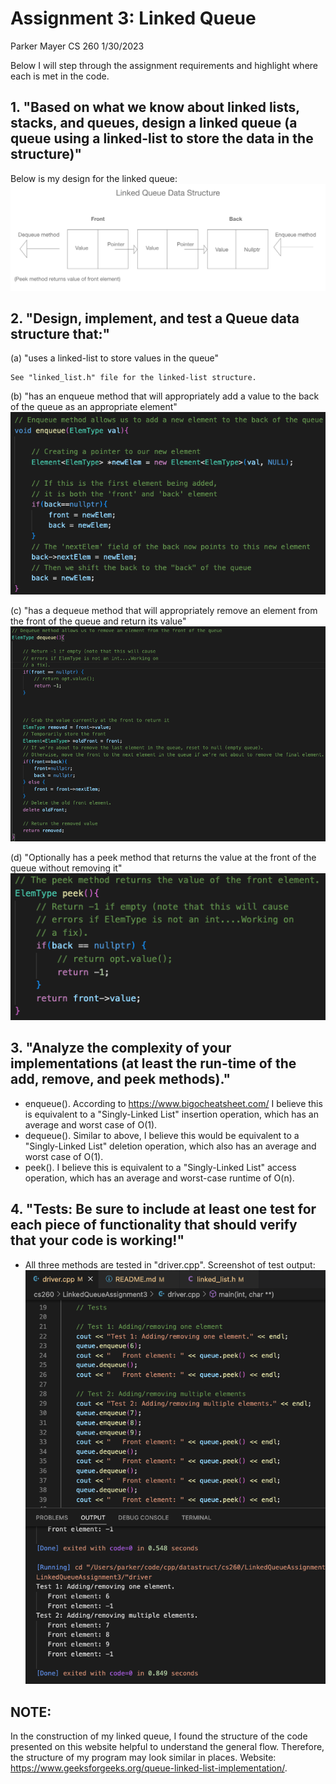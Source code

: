 # Assignment 3: Linked Queue

Parker Mayer
CS 260
1/30/2023

Below I will step through the assignment requirements and highlight where each is met in the code.

## 1. "Based on what we know about linked lists, stacks, and queues, design a linked queue (a queue using a linked-list to store the data in the structure)"

Below is my design for the linked queue:
![image](LinkedQueueDesign.png)

## 2. "Design, implement, and test a Queue data structure that:"

(a) "uses a linked-list to store values in the queue"

    See "linked_list.h" file for the linked-list structure.

(b) "has an enqueue method that will appropriately add a value to the back of the queue as an appropriate element"
    ![image](EnqueueMethod.png)

(c) "has a dequeue method that will appropriately remove an element from the front of the queue and return its value"
    ![image](DequeueMethod.png)

(d) "Optionally has a peek method that returns the value at the front of the queue without removing it"
    ![image](PeekMethod.png)

## 3. "Analyze the complexity of your implementations (at least the run-time of the add, remove, and peek methods)."

- enqueue(). According to https://www.bigocheatsheet.com/ I believe this is equivalent to a "Singly-Linked List" insertion operation, which has an average and worst case of O(1).
- dequeue(). Similar to above, I believe this would be equivalent to a "Singly-Linked List" deletion operation, which also has an average and worst case of O(1).
- peek(). I believe this is equivalent to a "Singly-Linked List" access operation, which has an average and worst-case runtime of O(n).

## 4. "Tests: Be sure to include at least one test for each piece of functionality that should verify that your code is working!"

- All three methods are tested in "driver.cpp". Screenshot of test output:
![image](Tests.png)

## NOTE:

In the construction of my linked queue, I found the structure of the code presented on this website helpful to understand the general flow. Therefore, the structure of my program may look similar in places. Website: https://www.geeksforgeeks.org/queue-linked-list-implementation/.